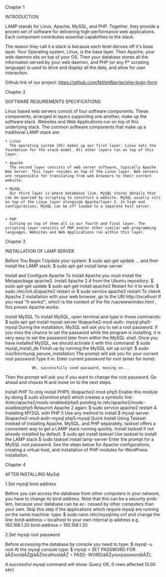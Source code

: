 
Chapter 1

INTRODUCTION




LAMP stands for Linux, Apache, MySQL, and PHP. Together, they provide a proven set of software for delivering high-performance web applications. Each component contributes essential capabilities to the stack.

The reason they call it a stack is because each level derives off it's base layer. Your Operating system, Linux, is the base layer. Then Apache, your web daemon sits on top of your OS. Then your database stores all the information served by your web daemon, and PHP (or any P* scripting language) is used to drive and display all the data, and allow for user interaction.



Github link of our project:
https://github.com/NithinWarrier/php-login-form













Chapter 2

SOFTWARE REQUIREMENTS SPECIFICATIONS






Linux based web servers consist of four software components. These components, arranged in layers supporting one another, make up the software stack. Websites and Web Applications run on top of this underlying stack. The common software components that make up a traditional LAMP stack are:

    • Linux
      The operating system (OS) makes up our first layer. Linux sets the foundation for the stack model. All other layers run on top of this layer.
      
    • Apache
      The second layer consists of web server software, typically Apache Web Server. This layer resides on top of the Linux layer. Web servers are responsible for translating from web browsers to their correct website.
      
    • MySQL
      Our third layer is where databases live. MySQL stores details that can be queried by scripting to construct a website. MySQL usually sits on top of the Linux layer alongside Apache/layer 2. In high end configurations, MySQL can be off loaded to a separate host server.
      
      
    • PHP
      Sitting on top of them all is our fourth and final layer. The scripting layer consists of PHP and/or other similar web programming languages. Websites and Web Applications run within this layer.
































Chapter 3

INSTALLATION OF LAMP SERVER


Before You Begin
1:Update your system:
				$ sudo apt-get update
		 ... and then install the LAMP stack:
				$ sudo apt-get install lamp-server

Install and Configure Apache
To install Apache you must install the Metapackage apache2.
Install Apache 2.4 from the Ubuntu repository:
				$ sudo apt-get update
                     $ sudo apt-get install apache2
Restart for it to work:
       $ sudo /etc/init.d/apache2 restart
									or
       $ sudo service apache2 restart
To check Apache 2 installation with your web browser, go to the URI http://localhost
If you read "It works!", which is the content of the file /var/www/index.html
, this proves Apache works.


Install MySQL
To install MySQL, open terminal and type in these commands:
				$ sudo apt-get install mysql-server libapache2-mod-auth-					   mysql php5-mysql
During the installation, MySQL will ask you to set a root password. If you miss the chance to set the password while the program is installing, it is very easy to set the password later from within the MySQL shell.
Once you have installed MySQL, we should activate it with this command:
				$ sudo mysql_install_db
Finish up by running the MySQL set up script:
				$ sudo /usr/bin/mysql_secure_installation
The prompt will ask you for your current root password.Type it in:
				Enter current password for root (enter for none): 

				OK, successfully used password, moving on...
Then the prompt will ask you if you want to change the root password. Go ahead and choose N and move on to the next steps.


Install PHP
To only install PHP5:
				libapache2-mod-php5
Enable this module by doing
				$ sudo a2enmod php5
which creates a symbolic link:
				4/etc/apache2/mods-enabled/php5 pointing to 								/etc/apache2/mods-availble/php5
Relaunch Apache 2 again:
				$ sudo service apache2 restart 4. Installing MYSQL with PHP 				   5
Use any method to install
				$ mysql-server libapache2-mod-auth-mysql php5-mysql
Quick Install Using Tasksel
Instead of installing Apache, MySQL, and PHP separately, tasksel offers a convenient way to get a LAMP stack running quickly.
Install tasksel if not already installed by default.
				$ sudo apt install tasksel
Use tasksel to install the LAMP stack
				$ sudo tasksel install lamp-server
Enter the prompt for a MySQL root password. See the steps below for Apache configurations, creating a virtual host, and installation of PHP modules for WordPress installation.

















Chapter 4

AFTER INSTALLING MySql


1.Set mysql bind address

Before you can access the database from other computers in your network,
you have to change its bind address. Note that this can be a security prob-
lem, because your database can be ac- cessed by other computers than your own. Skip this step if the applications which require mysql are running on the same machine. type:
				$ sudo nano /etc/mysql/my.cnf
and change the line:
				bind-address = localhost to your own internal ip address e.g. 				192.168.1.20
				bind-address = 192.168.1.20


2.Set mysql root password

Before accessing the database by console you need to type:
				$ mysql -u root
At the mysql console type:
				$ mysql > SET PASSWORD FOR 				   				  				   âĂŹrootâĂŹ@âĂŹlocalhostâĂŹ = PASS-
WORD(âĂŹyourpasswordâĂŹ);

A successful mysql command will show:
Query OK, 0 rows affected (0.00 sec)
